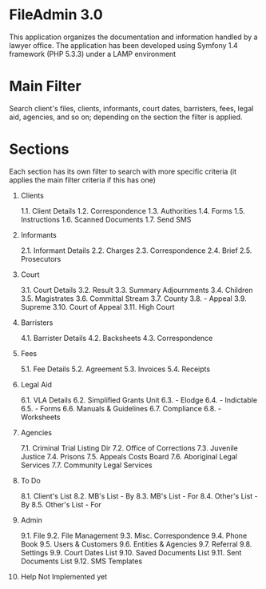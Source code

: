 FileAdmin 3.0
=============

This application organizes the documentation and information handled by a lawyer office. The application has been 
developed using Symfony 1.4 framework (PHP 5.3.3) under a LAMP environment


Main Filter
===========
Search client's files, clients, informants, court dates, barristers, fees, legal aid, agencies, and so on; depending 
on the section the filter is applied.


Sections
========
Each section has its own filter to search with more specific criteria (it applies the main filter criteria if this has 
one)

 1. Clients
    
    1.1. Client Details
    1.2. Correspondence
    1.3. Authorities
    1.4. Forms
    1.5. Instructions
    1.6. Scanned Documents
    1.7. Send SMS

 2. Informants 
    
    2.1. Informant Details
    2.2. Charges
    2.3. Correspondence
    2.4. Brief
    2.5. Prosecutors

 3. Court 

    3.1.  Court Details
    3.2.  Result
    3.3.  Summary Adjournments
    3.4.  Children
    3.5.  Magistrates
    3.6.  Committal Stream
    3.7.  County
    3.8.  - Appeal
    3.9.  Supreme
    3.10. Court of Appeal
    3.11. High Court 

 4. Barristers 
 
    4.1. Barrister Details
    4.2. Backsheets
    4.3. Correspondence

 5. Fees 
    
    5.1. Fee Details
    5.2. Agreement
    5.3. Invoices
    5.4. Receipts
 
 6. Legal Aid 
 
    6.1. VLA Details
    6.2. Simplified Grants Unit
    6.3. - Elodge
    6.4. - Indictable
    6.5. - Forms
    6.6. Manuals & Guidelines
    6.7. Compliance
    6.8. - Worksheets
 
 7. Agencies 
  
    7.1. Criminal Trial Listing Dir
    7.2. Office of Corrections
    7.3. Juvenile Justice
    7.4. Prisons
    7.5. Appeals Costs Board
    7.6. Aboriginal Legal Services
    7.7. Community Legal Services

 8. To Do 

    8.1. Client's List
    8.2. MB's List - By
    8.3. MB's List - For
    8.4. Other's List - By
    8.5. Other's List - For
 
 9. Admin 

    9.1.  File
    9.2.  File Management
    9.3.  Misc. Correspondence
    9.4.  Phone Book
    9.5.  Users & Customers
    9.6.  Entities & Agencies
    9.7.  Referral
    9.8.  Settings
    9.9.  Court Dates List
    9.10. Saved Documents List
    9.11. Sent Documents List
    9.12. SMS Templates
    
 10. Help
     Not Implemented yet
